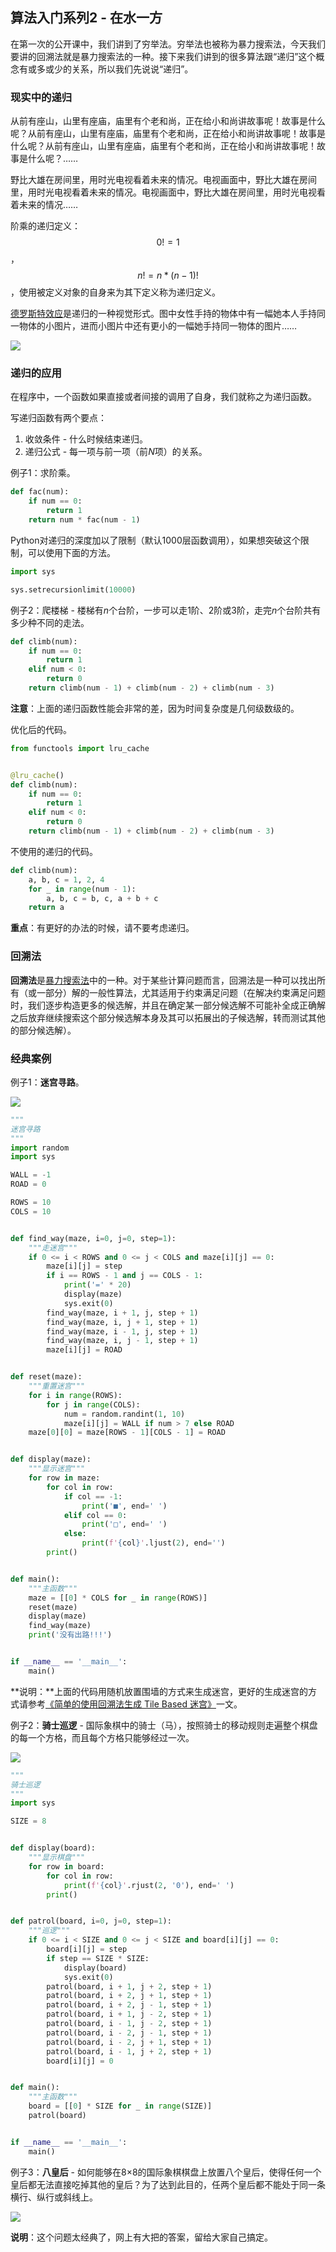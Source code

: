 ## 算法入门系列2 - 在水一方

在第一次的公开课中，我们讲到了穷举法。穷举法也被称为暴力搜索法，今天我们要讲的回溯法就是暴力搜索法的一种。接下来我们讲到的很多算法跟“递归”这个概念有或多或少的关系，所以我们先说说“递归”。

### 现实中的递归

从前有座山，山里有座庙，庙里有个老和尚，正在给小和尚讲故事呢！故事是什么呢？从前有座山，山里有座庙，庙里有个老和尚，正在给小和尚讲故事呢！故事是什么呢？从前有座山，山里有座庙，庙里有个老和尚，正在给小和尚讲故事呢！故事是什么呢？……

野比大雄在房间里，用时光电视看着未来的情况。电视画面中，野比大雄在房间里，用时光电视看着未来的情况。电视画面中，野比大雄在房间里，用时光电视看着未来的情况……

阶乘的递归定义：$$0! = 1$$，$$n!=n*(n-1)!$$ ，使用被定义对象的自身来为其下定义称为递归定义。

[德罗斯特效应](https://zh.wikipedia.org/wiki/%E5%BE%B7%E7%BD%97%E6%96%AF%E7%89%B9%E6%95%88%E5%BA%94)是递归的一种视觉形式。图中女性手持的物体中有一幅她本人手持同一物体的小图片，进而小图片中还有更小的一幅她手持同一物体的图片……

![](./res/droste.png)

### 递归的应用

在程序中，一个函数如果直接或者间接的调用了自身，我们就称之为递归函数。

写递归函数有两个要点：

1. 收敛条件 - 什么时候结束递归。
2. 递归公式 - 每一项与前一项（前*N*项）的关系。

例子1：求阶乘。

```Python
def fac(num):
    if num == 0:
        return 1
    return num * fac(num - 1)
```

Python对递归的深度加以了限制（默认1000层函数调用），如果想突破这个限制，可以使用下面的方法。

```Python
import sys

sys.setrecursionlimit(10000)
```

例子2：爬楼梯 - 楼梯有*n*个台阶，一步可以走1阶、2阶或3阶，走完*n*个台阶共有多少种不同的走法。

```Python
def climb(num):
    if num == 0:
        return 1
    elif num < 0:
        return 0
    return climb(num - 1) + climb(num - 2) + climb(num - 3)
```

**注意**：上面的递归函数性能会非常的差，因为时间复杂度是几何级数级的。

优化后的代码。

```Python
from functools import lru_cache


@lru_cache()
def climb(num):
    if num == 0:
        return 1
    elif num < 0:
        return 0
    return climb(num - 1) + climb(num - 2) + climb(num - 3)
```

不使用的递归的代码。

```Python
def climb(num):
    a, b, c = 1, 2, 4
    for _ in range(num - 1):
        a, b, c = b, c, a + b + c
    return a
```

**重点**：有更好的办法的时候，请不要考虑递归。

### 回溯法

**回溯法**是[暴力搜索法](https://zh.wikipedia.org/wiki/%E6%9A%B4%E5%8A%9B%E6%90%9C%E5%B0%8B%E6%B3%95)中的一种。对于某些计算问题而言，回溯法是一种可以找出所有（或一部分）解的一般性算法，尤其适用于约束满足问题（在解决约束满足问题时，我们逐步构造更多的候选解，并且在确定某一部分候选解不可能补全成正确解之后放弃继续搜索这个部分候选解本身及其可以拓展出的子候选解，转而测试其他的部分候选解）。

### 经典案例

例子1：**迷宫寻路**。

![](./res/maze.png)

```Python
"""
迷宫寻路
"""
import random
import sys

WALL = -1
ROAD = 0

ROWS = 10
COLS = 10


def find_way(maze, i=0, j=0, step=1):
    """走迷宫"""
    if 0 <= i < ROWS and 0 <= j < COLS and maze[i][j] == 0:
        maze[i][j] = step
        if i == ROWS - 1 and j == COLS - 1:
            print('=' * 20)
            display(maze)
            sys.exit(0)
        find_way(maze, i + 1, j, step + 1)
        find_way(maze, i, j + 1, step + 1)
        find_way(maze, i - 1, j, step + 1)
        find_way(maze, i, j - 1, step + 1)
        maze[i][j] = ROAD


def reset(maze):
    """重置迷宫"""
    for i in range(ROWS):
        for j in range(COLS):
            num = random.randint(1, 10)
            maze[i][j] = WALL if num > 7 else ROAD
    maze[0][0] = maze[ROWS - 1][COLS - 1] = ROAD


def display(maze):
    """显示迷宫"""
    for row in maze:
        for col in row:
            if col == -1:
                print('■', end=' ')
            elif col == 0:
                print('□', end=' ')
            else:
                print(f'{col}'.ljust(2), end='')
        print()


def main():
    """主函数"""
    maze = [[0] * COLS for _ in range(ROWS)]
    reset(maze)
    display(maze)
    find_way(maze)
    print('没有出路!!!')


if __name__ == '__main__':
    main()
```

**说明：**上面的代码用随机放置围墙的方式来生成迷宫，更好的生成迷宫的方式请参考[《简单的使用回溯法生成 Tile Based 迷宫》](<https://indienova.com/indie-game-development/generate-tile-based-maze-with-backtracking/>)一文。

例子2：**骑士巡逻** - 国际象棋中的骑士（马），按照骑士的移动规则走遍整个棋盘的每一个方格，而且每个方格只能够经过一次。

![](./res/knight_tour.gif)

```Python
"""
骑士巡逻
"""
import sys

SIZE = 8


def display(board):
    """显示棋盘"""
    for row in board:
        for col in row:
            print(f'{col}'.rjust(2, '0'), end=' ')
        print()


def patrol(board, i=0, j=0, step=1):
    """巡逻"""
    if 0 <= i < SIZE and 0 <= j < SIZE and board[i][j] == 0:
        board[i][j] = step
        if step == SIZE * SIZE:
            display(board)
            sys.exit(0)
        patrol(board, i + 1, j + 2, step + 1)
        patrol(board, i + 2, j + 1, step + 1)
        patrol(board, i + 2, j - 1, step + 1)
        patrol(board, i + 1, j - 2, step + 1)
        patrol(board, i - 1, j - 2, step + 1)
        patrol(board, i - 2, j - 1, step + 1)
        patrol(board, i - 2, j + 1, step + 1)
        patrol(board, i - 1, j + 2, step + 1)
        board[i][j] = 0


def main():
    """主函数"""
    board = [[0] * SIZE for _ in range(SIZE)]
    patrol(board)


if __name__ == '__main__':
    main()
```

例子3：**八皇后** - 如何能够在8×8的国际象棋棋盘上放置八个皇后，使得任何一个皇后都无法直接吃掉其他的皇后？为了达到此目的，任两个皇后都不能处于同一条横行、纵行或斜线上。

![](./res/eight_queen.png)

**说明**：这个问题太经典了，网上有大把的答案，留给大家自己搞定。